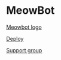 # MeowBot
[Meowbot logo](https://telegra.ph/file/3c2932815330a143fa1a8.jpg)

[Deploy](https://heroku.com/deploy?template=https://github.com/kaal0408/Meowbot)

[Support group](t.me/Mewo_userbot)
